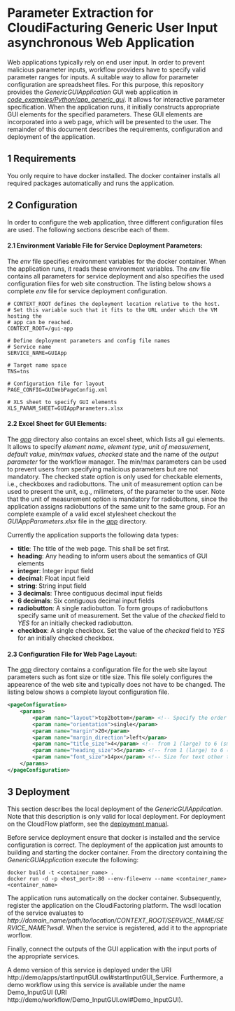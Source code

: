 Parameter Extraction for CloudiFacturing Generic User Input asynchronous Web Application
===

Web applications typically rely on end user input.
In order to prevent malicious parameter inputs, workflow providers have to 
specify valid parameter ranges for inputs.
A suitable way to allow for parameter configuration are spreadsheet files.
For this purpose, this repository provides the _GenericGUIApplication_ 
GUI web application in [_code\_examples/Python/app\_generic\_gui_](../code_examples/Python/app_generic_gui).
It allows for interactive parameter specification. When the application runs, 
it initially constructs appropriate GUI elements for the specified parameters.
These GUI elements are incorporated into a web page, which will be presented to the user.
The remainder of this document describes the requirements, 
configuration and deployment of the application.

1 Requirements
---

You only require to have docker installed.
The docker container installs all required packages automatically and runs the application.

2 Configuration
---
In order to configure the web application, three different configuration files are used.
The following sections describe each of them.

#### 2.1 __Environment Variable File for Service Deployment Parameters:__ 
The _env_ file specifies environment variables for the docker container.
When the application runs, it reads these environment variables.
The _env_ file contains all parameters for service deployment and also specifies 
the used configuration files for web site construction.
The listing below shows a complete _env_ file for service deployment configuration.

```
# CONTEXT_ROOT defines the deployment location relative to the host.
# Set this variable such that it fits to the URL under which the VM hosting the
# app can be reached.
CONTEXT_ROOT=/gui-app

# Define deployment parameters and config file names
# Service name
SERVICE_NAME=GUIApp

# Target name space
TNS=tns

# Configuration file for layout
PAGE_CONFIG=GUIWebPageConfig.xml

# XLS sheet to specify GUI elements
XLS_PARAM_SHEET=GUIAppParameters.xlsx
```

#### 2.2 Excel Sheet for GUI Elements:
The [_app_](../code_examples/Python/app_generic_gui/app) directory also contains an excel sheet, which lists all gui elements.
It allows to specify *element name*, *element type*, *unit of measurement*, *default value*, 
*min/max values*, *checked* state and the name of the *output parameter* for the workflow manager. 
The min/max parameters can be used to prevent users from specifying malicious 
parameters but are not mandatory. 
The checked state option is only used for checkable elements, i.e., checkboxes and radiobuttons. 
The unit of measurement option can be used to present the unit, e.g., milimeters, of the parameter to the user. 
Note that the unit of measurement option is mandatory for radiobuttons, 
since the application assigns radiobuttons of the same unit to the same group. 
For an complete example of a valid excel stylesheet 
checkout the *GUIAppParameters.xlsx* file in the [_app_](../code_examples/Python/app_generic_gui/app) directory.

Currently the application supports the following data types:
+ **title**: The title of the web page. This shall be set first.
+ **heading**: Any heading to inform users about the semantics of GUI elements
+ **integer**: Integer input field
+ **decimal**: Float input field
+ **string**: String input field
+ **3 decimals**: Three contiguous decimal input fields
+ **6 decimals**: Six contiguous decimal input fields
+ **radiobutton**: A single radiobutton. 
To form groups of radiobuttons specify same unit of measurement. 
Set the value of the *checked* field to *YES* for an initially checked radiobutton.
+ **checkbox**: A single checkbox. 
Set the value of the *checked* field to *YES* for an initially checked checkbox.

#### 2.3 Configuration File for Web Page Layout:
The [_app_](../code_examples/Python/app_generic_gui/app) directory contains a configuration file for the web site layout parameters such as font size or title size.
This file solely configures the appearence of the web site and typically does not have to be changed.
The listing below shows a complete layout configuration file.

```XML
<pageConfiguration>
    <params>
        <param name="layout">top2bottom</param> <!-- Specify the order of GUI elements (top2bottom or left2right)-->
        <param name="orientation">single</param>
		<param name="margin">20</param>
		<param name="margin_direction">left</param>
		<param name="title_size">4</param> <!-- from 1 (large) to 6 (small) -->
		<param name="heading_size">5</param> <!-- from 1 (large) to 6 (small) -->
		<param name="font_size">14px</param> <!-- Size for text other than title and headings -->
    </params>
</pageConfiguration>
```

3 Deployment
---
This section describes the local deployment of the _GenericGUIApplication_.
Note that this description is only valid for local deployment.
For deployment on the CloudFlow platform, see the [deployment manual](../service_implementation/deployment_automated.md).

Before service deployment ensure that docker is installed and the service configuration is correct.
The deployment of the application just amounts to building and starting the docker container.
From the directory containing the _GenericGUIApplication_ execute the following:

```
docker build -t <container_name> .
docker run -d -p <host_port>:80 --env-file=env --name <container_name> <container_name>
```

The application runs automatically on the docker container.
Subsequently, register the application on the CloudiFactoring platform.
The wsdl location of the service evaluates to _http://domain_name/path/to/location/CONTEXT_ROOT/SERVICE_NAME/SERVICE_NAME?wsdl_.
When the service is registered, add it to the appropriate worflow.

Finally, connect the outputs of the GUI application with the input ports of the appropriate services.

A demo version of this service is deployed under the URI http://demo/apps/startInputGUI.owl#startInputGUI_Service.
Furthermore, a demo workflow using this service is available under the name Demo_InputGUI (URI http://demo/workflow/Demo_InputGUI.owl#Demo_InputGUI).
